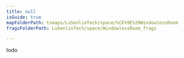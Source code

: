 ```yaml
---
title: null
isGuide: true
mapFolderPath: tsmaps/LuSenlinTech/space/%CE%9E%20WindowlessRoom
fragsFolderPath: LuSenlinTech/space/WindowlessRoom_frags

---
```



<!-- tsGuideRenderComment {"guide":{"id":"xXu8fT1O0","path":"LuSenlinTech/space","fragmentFolderPath":"LuSenlinTech/space/WindowlessRoom_frags"},"fragment":{"id":"xXu8fT1O0","topLevelMapKey":"s7SMNu079","mapKeyChain":"s7SMNu079","guideID":"xXu8fT1yj","guidePath":"c:/GitHub/MuddySpud/MuddySpud.github.io/tsmaps/LuSenlinTech/space/WindowlessRoom.tsmap","chartKey":"s7SMNu079","isLeaf":true,"options":[]}} -->

todo